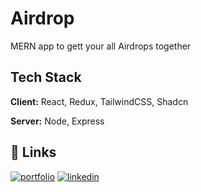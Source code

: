 
# Airdrop

MERN app to gett your all Airdrops together


## Tech Stack

**Client:** React, Redux, TailwindCSS, Shadcn

**Server:** Node, Express


## 🔗 Links
[![portfolio](https://img.shields.io/badge/my_portfolio-000?style=for-the-badge&logo=ko-fi&logoColor=white)](https://wonderful-bombolone-653d14.netlify.app/)
[![linkedin](https://img.shields.io/badge/linkedin-0A66C2?style=for-the-badge&logo=linkedin&logoColor=white)](https://www.linkedin.com/in/rados%C5%82aw-dumin-6ab123211/)
